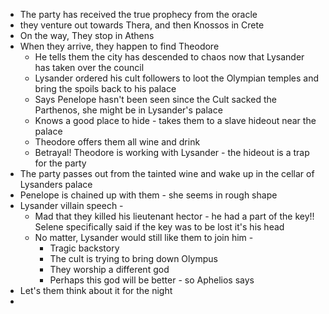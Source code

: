 - The party has received the true prophecy from the oracle
- they venture out towards Thera, and then Knossos in Crete
- On the way, They stop in Athens
- When they arrive,  they happen to find Theodore
	- He tells them the city has descended to chaos now that Lysander has taken over the council
	- Lysander ordered his cult followers to loot the Olympian temples and bring the spoils back to his palace
	- Says Penelope hasn't been seen since the Cult sacked the Parthenos, she might be in Lysander's palace
	- Knows a good place to hide - takes them to a slave hideout near the palace
	- Theodore offers them all wine and drink
	- Betrayal! Theodore is working with Lysander - the hideout is a trap for the party
- The party passes out from the tainted wine and wake up in the cellar of Lysanders palace
- Penelope is chained up with them - she seems in rough shape
- Lysander villain speech - 
	- Mad that they killed his lieutenant hector - he had a part of the key!! Selene specifically said if the key was to be lost it's his head 
	- No matter, Lysander would still like them to join him - 
		- Tragic backstory
		- The cult is trying to bring down Olympus
		- They worship a different god
		- Perhaps this god will be better - so Aphelios says
- Let's them think about it for the night 
- 